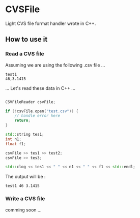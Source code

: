 # CVSFile

Light CVS file format handler wrote in C++.

## How to use it

### Read a CVS file

Assuming we are using the following .csv file ...

```csv
test1
46,3.1415
```
... Let's read these data in C++ ...
```c++

CSVFileReader csvFile;

if (!csvFile.open("test.csv")) {
	// handle error here
	return;
}

std::string tes1;
int n1;
float f1;

csvFile >> tes1 >> test2;
csvFile >> tes3;

std::clog << tes1 << " " << n1 << " " << f1 << std::endl;
```

The output will be :
```
test1 46 3.1415
```

### Write a CVS file

comming soon ...
